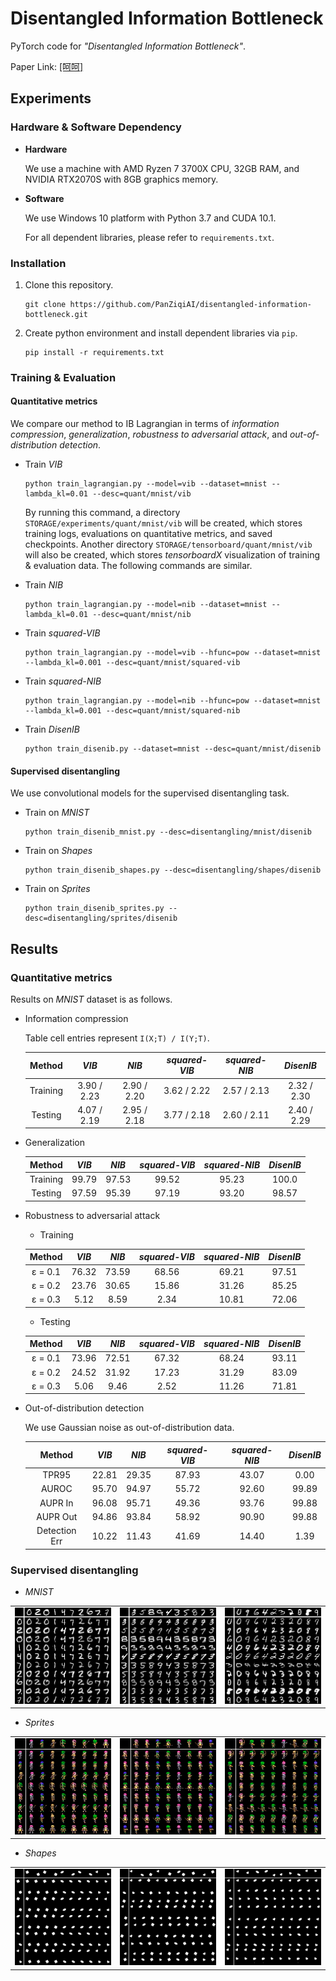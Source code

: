 # Disentangled Information Bottleneck

PyTorch code for *"Disentangled Information Bottleneck"*.

Paper Link: [[呵呵]](https://arxiv.org/pdf/2012.07372.pdf)


## Experiments

### Hardware & Software Dependency

- **Hardware**

    We use a machine with AMD Ryzen 7 3700X CPU, 32GB RAM, and NVIDIA RTX2070S with 8GB graphics memory.

- **Software**
    
    We use Windows 10 platform with Python 3.7 and CUDA 10.1. 
    
    For all dependent libraries, please refer to ```requirements.txt```.
    
### Installation

1. Clone this repository.
    ```
    git clone https://github.com/PanZiqiAI/disentangled-information-bottleneck.git
    ```

2. Create python environment and install dependent libraries via ```pip```.
    ```
    pip install -r requirements.txt
    ```

### Training & Evaluation

#### Quantitative metrics
We compare our method to IB Lagrangian in terms of *information compression*, *generalization*, *robustness to adversarial attack*, 
and *out-of-distribution detection*. 

- Train *VIB*

    ```
    python train_lagrangian.py --model=vib --dataset=mnist --lambda_kl=0.01 --desc=quant/mnist/vib
    ```
    By running this command, a directory ```STORAGE/experiments/quant/mnist/vib``` will be created, which stores 
    training logs, evaluations on quantitative metrics, and saved checkpoints. Another directory 
    ```STORAGE/tensorboard/quant/mnist/vib``` will also be created, which stores *tensorboardX* visualization of 
    training & evaluation data. The following commands are similar. 

- Train *NIB*

    ```
    python train_lagrangian.py --model=nib --dataset=mnist --lambda_kl=0.01 --desc=quant/mnist/nib
    ```

- Train *squared-VIB*

    ```
    python train_lagrangian.py --model=vib --hfunc=pow --dataset=mnist --lambda_kl=0.001 --desc=quant/mnist/squared-vib
    ```

- Train *squared-NIB*

    ```
    python train_lagrangian.py --model=nib --hfunc=pow --dataset=mnist --lambda_kl=0.001 --desc=quant/mnist/squared-nib
    ```

- Train *DisenIB*

    ```
    python train_disenib.py --dataset=mnist --desc=quant/mnist/disenib
    ```

#### Supervised disentangling

We use convolutional models for the supervised disentangling task.

- Train on *MNIST*

    ```
    python train_disenib_mnist.py --desc=disentangling/mnist/disenib
    ```

- Train on *Shapes*

    ```
    python train_disenib_shapes.py --desc=disentangling/shapes/disenib
    ```

- Train on *Sprites*

    ```
    python train_disenib_sprites.py --desc=disentangling/sprites/disenib
    ```

## Results

### Quantitative metrics

Results on *MNIST* dataset is as follows. 

- Information compression

    Table cell entries represent ```I(X;T) / I(Y;T)```.

    | Method | *VIB* | *NIB* | *squared-VIB* | *squared-NIB* | *DisenIB* |
    | :----: | :----: | :----: | :----: | :----: | :----: |
    | Training | 3.90 / 2.23 | 2.90 / 2.20 | 3.62 / 2.22 | 2.57 / 2.13 | 2.32 / 2.30 |
    | Testing | 4.07 / 2.19 | 2.95 / 2.18 | 3.77 / 2.18 | 2.60 / 2.11 | 2.40 / 2.29 |

- Generalization

    | Method | *VIB* | *NIB* | *squared-VIB* | *squared-NIB* | *DisenIB* |
    | :----: | :----: | :----: | :----: | :----: | :----: |
    | Training | 99.79 | 97.53 | 99.52 | 95.23 | 100.0 |
    | Testing | 97.59 | 95.39 | 97.19 | 93.20 | 98.57 |

- Robustness to adversarial attack

    - Training
    
    | Method | *VIB* | *NIB* | *squared-VIB* | *squared-NIB* | *DisenIB* |
    | :----: | :----: | :----: | :----: | :----: | :----: |
    | &epsilon; = 0.1 | 76.32 | 73.59 | 68.56 | 69.21 | 97.51 |
    | &epsilon; = 0.2 | 23.76 | 30.65 | 15.86 | 31.26 | 85.25 |
    | &epsilon; = 0.3 | 5.12 | 8.59 | 2.34 | 10.81 | 72.06 |

    - Testing
    
    | Method | *VIB* | *NIB* | *squared-VIB* | *squared-NIB* | *DisenIB* |
    | :----: | :----: | :----: | :----: | :----: | :----: |
    | &epsilon; = 0.1 | 73.96 | 72.51 | 67.32 | 68.24 | 93.11 |
    | &epsilon; = 0.2 | 24.52 | 31.92 | 17.23 | 31.29 | 83.09 |
    | &epsilon; = 0.3 | 5.06 | 9.46 | 2.52 | 11.26 | 71.81 |

- Out-of-distribution detection

    We use Gaussian noise as out-of-distribution data.
    
    | Method | *VIB* | *NIB* | *squared-VIB* | *squared-NIB* | *DisenIB* |
    | :----: | :----: | :----: | :----: | :----: | :----: |
    | TPR95 | 22.81 | 29.35 | 87.93 | 43.07 | 0.00 |
    | AUROC | 95.70 | 94.97 | 55.72 | 92.60 | 99.89 |
    | AUPR In | 96.08 | 95.71 | 49.36 | 93.76 | 99.88 |
    | AUPR Out | 94.86 | 93.84 | 58.92 | 90.90 | 99.88 |
    | Detection Err | 10.22 | 11.43 | 41.69 | 14.40 | 1.39 |
    
### Supervised disentangling

- *MNIST*

<table style="width:auto">
    <tr>
        <td align="center"><img src="assets/mnist1.png" width="311" /></td>
        <td align="center"><img src="assets/mnist2.png" width="311" /></td>
        <td align="center"><img src="assets/mnist3.png" width="311" /></td>
    </tr>
</table>

- *Sprites*

<table style="width:auto">
    <tr>
        <td align="center"><img src="assets/sprites1.png" width="311" /></td>
        <td align="center"><img src="assets/sprites2.png" width="311" /></td>
        <td align="center"><img src="assets/sprites3.png" width="311" /></td>
    </tr>
</table>

- *Shapes*

<table style="width:auto">
    <tr>
        <td align="center"><img src="assets/shapes1.png" width="311" /></td>
        <td align="center"><img src="assets/shapes2.png" width="311" /></td>
        <td align="center"><img src="assets/shapes3.png" width="311" /></td>
    </tr>
</table>
